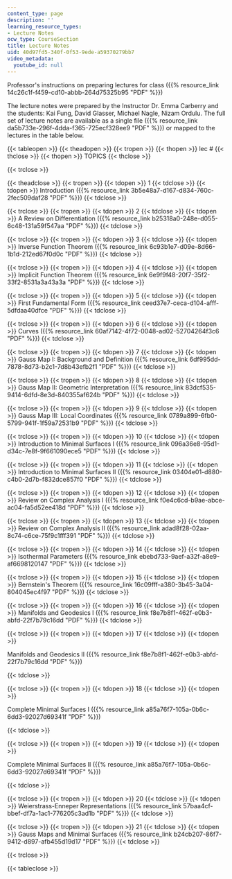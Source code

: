 ```yaml
---
content_type: page
description: ''
learning_resource_types:
- Lecture Notes
ocw_type: CourseSection
title: Lecture Notes
uid: 40d97fd5-340f-0f53-9ede-a59370279bb7
video_metadata:
  youtube_id: null
---
```


Professor's instructions on preparing lectures for class ({{% resource_link 14c26c1f-f459-cd10-abbb-264d75325b95 "PDF" %}})

The lecture notes were prepared by the Instructor Dr. Emma Carberry and the students: Kai Fung, David Glasser, Michael Nagle, Nizam Ordulu. The full set of lecture notes are available as a single file ({{% resource_link da5b733e-296f-4dda-f365-725ecf328ee9 "PDF" %}}) or mapped to the lectures in the table below.

{{< tableopen >}}
{{< theadopen >}}
{{< tropen >}}
{{< thopen >}}
lec #
{{< thclose >}}
{{< thopen >}}
TOPICS
{{< thclose >}}

{{< trclose >}}

{{< theadclose >}}
{{< tropen >}}
{{< tdopen >}}
1
{{< tdclose >}}
{{< tdopen >}}
Introduction ({{% resource_link 3b5e48a7-d167-d834-760c-2fec509daf28 "PDF" %}})
{{< tdclose >}}

{{< trclose >}}
{{< tropen >}}
{{< tdopen >}}
2
{{< tdclose >}}
{{< tdopen >}}
A Review on Differentiation ({{% resource_link b25318a0-248e-d055-6c48-131a59f547aa "PDF" %}})
{{< tdclose >}}

{{< trclose >}}
{{< tropen >}}
{{< tdopen >}}
3
{{< tdclose >}}
{{< tdopen >}}
Inverse Function Theorem ({{% resource_link 6c93b1e7-d09e-8d66-1b1d-212ed67f0d0c "PDF" %}})
{{< tdclose >}}

{{< trclose >}}
{{< tropen >}}
{{< tdopen >}}
4
{{< tdclose >}}
{{< tdopen >}}
Implicit Function Theorem ({{% resource_link 6e9f9f48-20f7-35f2-33f2-8531a3a43a3a "PDF" %}})
{{< tdclose >}}

{{< trclose >}}
{{< tropen >}}
{{< tdopen >}}
5
{{< tdclose >}}
{{< tdopen >}}
First Fundamental Form ({{% resource_link ceed37e7-ceca-d104-afff-5dfdaa40dfce "PDF" %}})
{{< tdclose >}}

{{< trclose >}}
{{< tropen >}}
{{< tdopen >}}
6
{{< tdclose >}}
{{< tdopen >}}
Curves ({{% resource_link 60af7142-4f72-0048-ad02-52704264f3c6 "PDF" %}})
{{< tdclose >}}

{{< trclose >}}
{{< tropen >}}
{{< tdopen >}}
7
{{< tdclose >}}
{{< tdopen >}}
Gauss Map I: Background and Definition ({{% resource_link 6df995dd-7878-8d73-b2c1-7d8b43efb2f1 "PDF" %}})
{{< tdclose >}}

{{< trclose >}}
{{< tropen >}}
{{< tdopen >}}
8
{{< tdclose >}}
{{< tdopen >}}
Gauss Map II: Geometric Interpretation ({{% resource_link 83dcf535-9414-6dfd-8e3d-840355af624b "PDF" %}})
{{< tdclose >}}

{{< trclose >}}
{{< tropen >}}
{{< tdopen >}}
9
{{< tdclose >}}
{{< tdopen >}}
Gauss Map III: Local Coordinates ({{% resource_link 0789a899-6fb0-5799-941f-1f59a72531b9 "PDF" %}})
{{< tdclose >}}

{{< trclose >}}
{{< tropen >}}
{{< tdopen >}}
10
{{< tdclose >}}
{{< tdopen >}}
Introduction to Minimal Surfaces I ({{% resource_link 096a36e8-95d1-d34c-7e8f-9f661090ece5 "PDF" %}})
{{< tdclose >}}

{{< trclose >}}
{{< tropen >}}
{{< tdopen >}}
11
{{< tdclose >}}
{{< tdopen >}}
Introduction to Minimal Surfaces II ({{% resource_link 03404e01-d880-c4b0-2d7b-f832dce857f0 "PDF" %}})
{{< tdclose >}}

{{< trclose >}}
{{< tropen >}}
{{< tdopen >}}
12
{{< tdclose >}}
{{< tdopen >}}
Review on Complex Analysis I ({{% resource_link f0e4c6cd-b9ae-abce-ac04-fa5d52ee418d "PDF" %}})
{{< tdclose >}}

{{< trclose >}}
{{< tropen >}}
{{< tdopen >}}
13
{{< tdclose >}}
{{< tdopen >}}
Review on Complex Analysis II ({{% resource_link adad8f28-02aa-8c74-c6ce-75f9c1fff391 "PDF" %}})
{{< tdclose >}}

{{< trclose >}}
{{< tropen >}}
{{< tdopen >}}
14
{{< tdclose >}}
{{< tdopen >}}
Isothermal Parameters ({{% resource_link ebebd733-9aef-a32f-a8e9-af6698120147 "PDF" %}})
{{< tdclose >}}

{{< trclose >}}
{{< tropen >}}
{{< tdopen >}}
15
{{< tdclose >}}
{{< tdopen >}}
Bernstein's Theorem ({{% resource_link 16c09fff-a380-3b45-3a04-804045ec4f97 "PDF" %}})
{{< tdclose >}}

{{< trclose >}}
{{< tropen >}}
{{< tdopen >}}
16
{{< tdclose >}}
{{< tdopen >}}
Manifolds and Geodesics I ({{% resource_link f8e7b8f1-462f-e0b3-abfd-22f7b79c16dd "PDF" %}})
{{< tdclose >}}

{{< trclose >}}
{{< tropen >}}
{{< tdopen >}}
17
{{< tdclose >}}
{{< tdopen >}}


Manifolds and Geodesics II ({{% resource_link f8e7b8f1-462f-e0b3-abfd-22f7b79c16dd "PDF" %}})


{{< tdclose >}}

{{< trclose >}}
{{< tropen >}}
{{< tdopen >}}
18
{{< tdclose >}}
{{< tdopen >}}


Complete Minimal Surfaces I ({{% resource_link a85a76f7-105a-0b6c-6dd3-92027d69341f "PDF" %}})


{{< tdclose >}}

{{< trclose >}}
{{< tropen >}}
{{< tdopen >}}
19
{{< tdclose >}}
{{< tdopen >}}


Complete Minimal Surfaces II ({{% resource_link a85a76f7-105a-0b6c-6dd3-92027d69341f "PDF" %}})


{{< tdclose >}}

{{< trclose >}}
{{< tropen >}}
{{< tdopen >}}
20
{{< tdclose >}}
{{< tdopen >}}
Weierstrass-Enneper Representations ({{% resource_link 57baa4cf-bbef-df7a-1ac1-776205c3ad1b "PDF" %}})
{{< tdclose >}}

{{< trclose >}}
{{< tropen >}}
{{< tdopen >}}
21
{{< tdclose >}}
{{< tdopen >}}
Gauss Maps and Minimal Surfaces ({{% resource_link b24cb207-86f7-9412-d897-afb455d19d17 "PDF" %}})
{{< tdclose >}}

{{< trclose >}}

{{< tableclose >}}